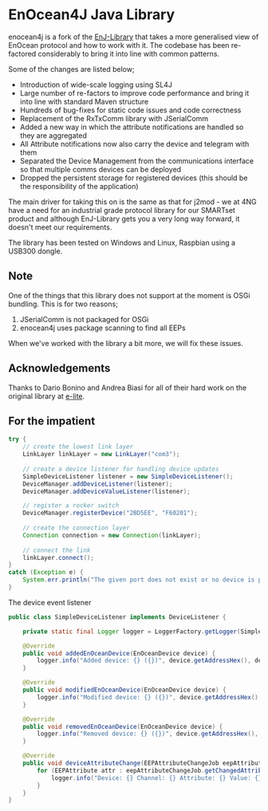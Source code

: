 # EnOcean4J Java Library
enocean4j is a fork of the [EnJ-Library](https://github.com/dog-gateway/enj-library) that takes a more generalised view of EnOcean protocol and how to work with it.
The codebase has been re-factored considerably to bring it into line with common patterns.

Some of the changes are listed below;

* Introduction of wide-scale logging using SL4J
* Large number of re-factors to improve code performance and bring it into line with standard Maven structure
* Hundreds of bug-fixes for static code issues and code correctness
* Replacement of the RxTxComm library with JSerialComm
* Added a new way in which the attribute notifications are handled so they are aggregated
* All Attribute notifications now also carry the device and telegram with them
* Separated the Device Management from the communications interface so that multiple comms devices can be deployed
* Dropped the persistent storage for registered devices (this should be the responsibility of the application)

The main driver for taking this on is the same as that for j2mod - we at 4NG have a need for an industrial grade protocol library for our SMARTset product and 
although EnJ-Library gets you a very long way forward, it doesn't meet our requirements.

The library has been tested on Windows and Linux, Raspbian using a USB300 dongle.

## Note
One of the things that this library does not support at the moment is OSGi bundling. This is for two reasons; 

1. JSerialComm is not packaged for OSGi
2. enocean4j uses package scanning to find all EEPs

When we've worked with the library a bit more, we will fix these issues.

## Acknowledgements
Thanks to Dario Bonino and Andrea Biasi for all of their hard work on the original library at [e-lite](https://elite.polito.it/).

## For the impatient
```java
try {
    // create the lowest link layer
    LinkLayer linkLayer = new LinkLayer("com3");
    
    // create a device listener for handling device updates
    SimpleDeviceListener listener = new SimpleDeviceListener();
    DeviceManager.addDeviceListener(listener);
    DeviceManager.addDeviceValueListener(listener);    

    // register a rocker switch
    DeviceManager.registerDevice("2BD5EE", "F60201");
    
    // create the connection layer
    Connection connection = new Connection(linkLayer);
    
    // connect the link
    linkLayer.connect();        
}
catch (Exception e) {
    System.err.println("The given port does not exist or no device is plugged in" + e);
}
```

The device event listener
```java
public class SimpleDeviceListener implements DeviceListener {

    private static final Logger logger = LoggerFactory.getLogger(SimpleDeviceListener.class);

    @Override
    public void addedEnOceanDevice(EnOceanDevice device) {
        logger.info("Added device: {} ({})", device.getAddressHex(), device.getEEP().getIdentifier());
    }

    @Override
    public void modifiedEnOceanDevice(EnOceanDevice device) {
        logger.info("Modified device: {} ({})", device.getAddressHex(), device.getEEP().getIdentifier());
    }

    @Override
    public void removedEnOceanDevice(EnOceanDevice device) {
        logger.info("Removed device: {} ({})", device.getAddressHex(), device.getEEP().getIdentifier());
    }

    @Override
    public void deviceAttributeChange(EEPAttributeChangeJob eepAttributeChangeJob) {
        for (EEPAttribute attr : eepAttributeChangeJob.getChangedAttributes()) {
            logger.info("Device: {} Channel: {} Attribute: {} Value: {}", eepAttributeChangeJob.getDevice().getAddressHex(), eepAttributeChangeJob.getChannelId(), attr.getName(), attr.getValue());
        }
    }
}
```    